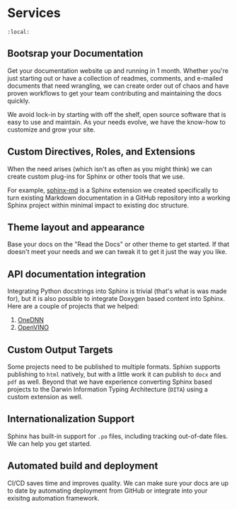 # Services

```{contents}
:local:
```

## Bootsrap your Documentation

Get your documentation website up and running in 1 month. Whether you're just starting out or have a collection of readmes, comments, and e-mailed documents that need wrangling, we can create order out of chaos and have proven workflows to get your team contributing and maintaining the docs quickly.

We avoid lock-in by starting with off the shelf, open source software that is easy to use and maintain. As your needs evolve, we have the know-how to customize and grow your site.

## Custom Directives, Roles, and Extensions

When the need arises (which isn't as often as you might think) we can create custom plug-ins for Sphinx or other tools that we use.

For example, [sphinx-md](https://pypi.org/project/sphinx-md/) is a Sphinx extension we created specifically to turn existing Markdown documentation in a GitHub repository into a working Sphinx project within minimal impact to existing doc structure.

## Theme layout and appearance

Base your docs on the  "Read the Docs" or other theme to get started. If that doesn't meet your needs and we can tweak it to get it just the way you like.

## API documentation integration

Integrating Python docstrings into Sphinx is trivial (that's what is was made for), but it is also possible to integrate Doxygen based content into Sphinx. Here are a couple of projects that we helped:

1. [OneDNN](http://uxlfoundation.github.io/oneDNN/)
2. [OpenVINO](https://docs.openvino.ai/2025/index.html)

## Custom Output Targets

Some projects need to be published to multiple formats. Sphixn supports publishing to `html` natively, but with a little work it can publish to `docx` and `pdf` as well. Beyond that we have experience converting Sphinx based projects to the Darwin Information Typing Architecture (`DITA`) using a custom extension as well.

## Internationalization Support

Sphinx has built-in support for `.po` files, including tracking out-of-date files. We can help you get started.

## Automated build and deployment

CI/CD saves time and improves quality. We can make sure your docs are up to date by automating deployment from GitHub or integrate into your exisitng automation framework.